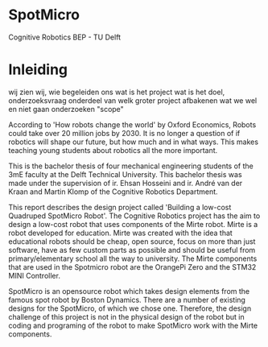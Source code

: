 # SpotMicro
Cognitive Robotics BEP - TU Delft

# Inleiding
wij zien wij, wie begeleiden ons 
wat is het project
wat is het doel, onderzoeksvraag
onderdeel van welk groter project
afbakenen wat we wel en niet gaan onderzoeken "scope"

According to 'How robots change the world' by Oxford Economics, Robots could take over 20 million jobs by 2030. It is no longer a question of if robotics will shape our future, but how much and in what ways. This makes teaching young students about robotics all the more important. 

This is the bachelor thesis of four mechanical engineering students of the 3mE faculty at the Delft Technical University. This bachelor thesis was made under the supervision of ir. Ehsan Hosseini and ir. André van der Kraan and Martin Klomp of the Cognitive Robotics Department.

This report describes the design project called 'Building a low-cost Quadruped SpotMicro Robot'. The Cognitive Robotics project has the aim to design a low-cost robot that uses components of the Mirte robot. Mirte is a robot developed for education. Mirte was created with the idea that educational robots should be cheap, open source, focus on more than just software, have as few custom parts as possible and should be useful from primary/elementary school all the way to university. 
The Mirte components that are used in the Spotmicro robot are the OrangePi Zero and the STM32 MINI Controller.

SpotMicro is an opensource robot which takes design elements from the famous spot robot by Boston Dynamics. There are a number of existing designs for the SpotMicro, of which we chose one. Therefore, the design challenge of this project is not in the physical design of the robot but in coding and programing of the robot to make SpotMicro work with the Mirte components. 
